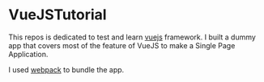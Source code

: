 # VueJSTutorial

This repos is dedicated to test and learn [vuejs](https://vuejs.org/) framework. I built a dummy app that covers most of the feature of VueJS to make a Single Page Application.

I used [webpack](https://webpack.js.org/) to bundle the app.